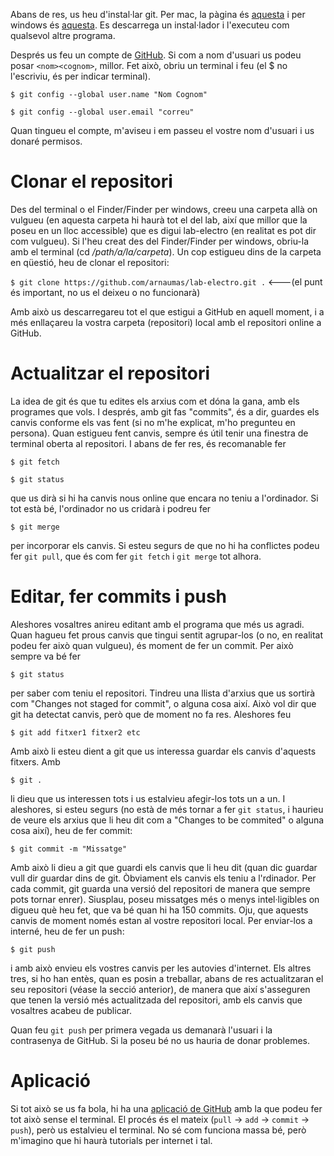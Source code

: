 Abans de res, us heu d'instal·lar git. Per mac, la pàgina és [aquesta](https://git-scm.com/download/mac)
i per windows és [aquesta](https://git-scm.com/download/win).
Es descarrega un instal·lador i l'executeu com qualsevol altre programa. 

Després us feu un compte de [GitHub](https://github.com). Si com a nom d'usuari us podeu posar `<nom><cognom>`, millor. Fet això, obriu un terminal i feu (el $ no l'escriviu, és per indicar terminal). 

`$ git config --global user.name "Nom Cognom"`

`$ git config --global user.email "correu"`

Quan tingueu el compte, m'aviseu i em passeu el vostre nom d'usuari i us donaré permisos. 

# Clonar el repositori
Des del terminal o el Finder/Finder per windows, creeu una carpeta allà on vulgueu (en aquesta carpeta hi haurà tot el del lab, així que millor que la poseu en un lloc accessible) que es digui lab-electro (en realitat es pot dir com vulgueu). Si l'heu creat des del Finder/Finder per windows, obriu-la amb el terminal (cd _/path/a/la/carpeta_). Un cop estigueu dins de la carpeta en qüestió, heu de clonar el repositori:

`$ git clone https://github.com/arnaumas/lab-electro.git .` <---(el punt és important, no us el deixeu o no funcionarà)

Amb això us descarregareu tot el que estigui a GitHub en aquell moment, i a més enllaçareu la vostra carpeta (repositori) local amb el repositori online a GitHub. 

# Actualitzar el repositori
La idea de git és que tu edites els arxius com et dóna la gana, amb els programes que vols. I després, amb git fas "commits", és a dir, guardes els canvis conforme els vas fent (si no m'he explicat, m'ho pregunteu en persona). Quan estigueu fent canvis, sempre és útil tenir una finestra de terminal oberta al repositori. I abans de fer res, és recomanable fer

`$ git fetch`

`$ git status`

que us dirà si hi ha canvis nous online que encara no teniu a l'ordinador. Si tot està bé, l'ordinador no us cridarà i podreu fer 

`$ git merge`

per incorporar els canvis. Si esteu segurs de que no hi ha conflictes podeu fer `git pull`, que és com fer `git fetch` i `git merge` tot alhora.

# Editar, fer commits i push
Aleshores vosaltres anireu editant amb el programa que més us agradi. Quan hagueu fet prous canvis que tingui sentit agrupar-los (o no, en realitat podeu fer això quan vulgueu), és moment de fer un commit. Per això sempre va bé fer 

`$ git status`

per saber com teniu el repositori. Tindreu una llista d'arxius que us sortirà com "Changes not staged for commit", o alguna cosa així. Això vol dir que git ha detectat canvis, però que de moment no fa res. Aleshores feu

`$ git add fitxer1 fitxer2 etc`

Amb això li esteu dient a git que us interessa guardar els canvis d'aquests fitxers. Amb

`$ git .`

li dieu que us interessen tots i us estalvieu afegir-los tots un a un. I aleshores, si esteu segurs (no està de més tornar a fer `git status`, i haurieu de veure els arxius que li heu dit com a "Changes to be commited" o alguna cosa així), heu de fer commit:

`$ git commit -m "Missatge"`

Amb això li dieu a git que guardi els canvis que li heu dit (quan dic guardar vull dir guardar dins de git. Òbviament els canvis els teniu a l'rdinador. Per cada commit, git guarda una versió del repositori de manera que sempre pots tornar enrer). Siusplau, poseu missatges més o menys intel·ligibles on digueu què heu fet, que va bé quan hi ha 150 commits. Oju, que aquests canvis de moment només estan al vostre repositori local. Per enviar-los a interné, heu de fer un push:

`$ git push`

i amb això envieu els vostres canvis per les autovies d'internet. Els altres tres, si ho han entès, quan es posin a treballar, abans de res actualitzaran el seu repositori (véase la secció anterior), de manera que així s'asseguren que tenen la versió més actualitzada del repositori, amb els canvis que vosaltres acabeu de publicar.

Quan feu `git push` per primera vegada us demanarà l'usuari i la contrasenya de GitHub. Si la poseu bé no us hauria de donar problemes. 

# Aplicació
Si tot això se us fa bola, hi ha una [aplicació de GitHub](https://desktop.github.com) amb la que podeu fer tot això sense el terminal. El procés és el mateix (`pull` -> `add` -> `commit` -> `push`), però us estalvieu el terminal. No sé com funciona massa bé, però m'imagino que hi haurà tutorials per internet i tal. 

